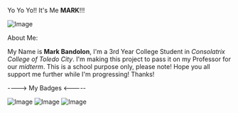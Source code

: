 Yo Yo Yo!! It's Me **MARK**!!!

![Image](https://github.com/user-attachments/assets/99f27ed3-d40f-47e0-afdf-b38d6912aafc)

About Me:

My Name is **Mark Bandolon**, I'm a 3rd Year College Student in _Consolatrix College of Toledo City_. I'm making this project to pass it on my Professor for our _midterm_. This is a school purpose only, please note! Hope you all support me further while I'm progressing! Thanks!

----> My Badges <-----

![Image](https://github.com/user-attachments/assets/f77d790a-e55d-4113-a7c0-7f004d6b9b85) ![Image](https://github.com/user-attachments/assets/b6c2f02f-da4e-42cf-8eb6-75b2fe57b3ae) ![Image](https://github.com/user-attachments/assets/a332c163-1ab2-42c8-8afb-7beb73316450)



